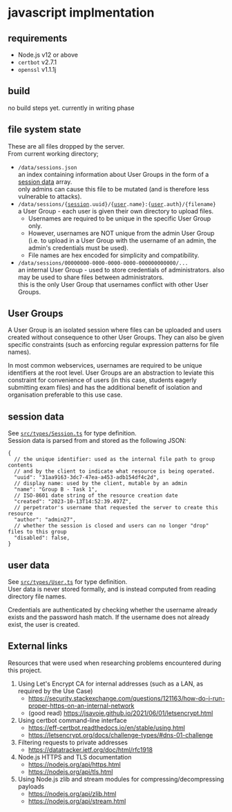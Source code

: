 [types/session]: https://github.com/MrGriefs/c1/blob/main/js_impl/src/types/Session.ts
[types/user]:    https://github.com/MrGriefs/c1/blob/main/js_impl/src/types/User.ts

# javascript implmentation

## requirements

- Node.js v12 or above
- `certbot` v2.7.1
- `openssl` v1.1.1j

## build

no build steps yet. currently in writing phase

## file system state

These are all files dropped by the server.  
From current working directory;

- `/data/sessions.json`  
  an index containing information about User Groups in the form of a [session data](#session-data) array.  
  only admins can cause this file to be mutated (and is therefore less vulnerable to attacks).
- <code>/data/sessions/{[session][types/session].uuid}/{[user][types/user].name}:{[user][types/user].auth}/{filename}</code>  
  a User Group - each user is given their own directory to upload files.  
  - Usernames are required to be unique in the specific User Group only.  
  - However, usernames are NOT unique from the admin User Group  
    (i.e. to upload in a User Group with the username of an admin, the admin's credentials must be used).
  - File names are hex encoded for simplicity and compatibility.
- `/data/sessions/00000000-0000-0000-0000-000000000000/...`  
  an internal User Group - used to store credentials of administrators. also may be used to share files between administrators.  
  this is the only User Group that usernames conflict with other User Groups.

## User Groups

A User Group is an isolated session where files can be uploaded and users created without consequence to other User Groups. They can also be given specific constraints (such as enforcing regular expression patterns for file names).  

In most common webservices, usernames are required to be unique identifiers at the root level. User Groups are an abstraction to leviate this constraint for convenience of users (in this case, students eagerly submitting exam files) and has the additional benefit of isolation and organisation preferable to this use case.  

## session data

See [`src/types/Session.ts`][types/session] for type definition.  
Session data is parsed from and stored as the following JSON:  

```jsonc
{
  // the unique identifier: used as the internal file path to group contents
  // and by the client to indicate what resource is being operated.
  "uuid": "31aa9163-3dc7-47ea-a453-adb154df4c2d",
  // display name: used by the client, mutable by an admin
  "name": "Group B - Task 1",
  // ISO-8601 date string of the resource creation date
  "created": "2023-10-13T14:52:39.497Z",
  // perpetrator's username that requested the server to create this resource
  "author": "admin27",
  // whether the session is closed and users can no longer "drop" files to this group
  "disabled": false,
}
```

## user data

See [`src/types/User.ts`][types/user] for type definition.  
User data is never stored formally, and is instead computed from reading directory file names.

Credentials are authenticated by checking whether the username already exists and the password hash match. If the username does not already exist, the user is created.

## External links

Resources that were used when researching problems encountered during this project.

1. Using Let's Encrypt CA for internal addresses (such as a LAN, as required by the Use Case)
   - <https://security.stackexchange.com/questions/121163/how-do-i-run-proper-https-on-an-internal-network>
   - (good read) <https://jsavoie.github.io/2021/06/01/letsencrypt.html>
1. Using certbot command-line interface
   - <https://eff-certbot.readthedocs.io/en/stable/using.html>
   - <https://letsencrypt.org/docs/challenge-types/#dns-01-challenge>
1. Filtering requests to private addresses
   - <https://datatracker.ietf.org/doc/html/rfc1918>
1. Node.js HTTPS and TLS documentation
   - <https://nodejs.org/api/https.html>
   - <https://nodejs.org/api/tls.html>
1. Using Node.js zlib and stream modules for compressing/decompressing payloads
   - <https://nodejs.org/api/zlib.html>
   - <https://nodejs.org/api/stream.html>
